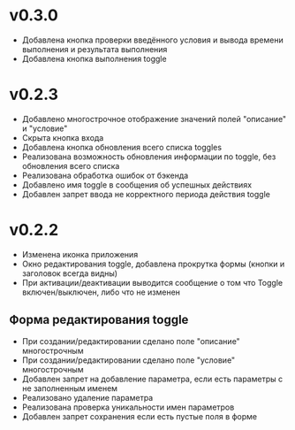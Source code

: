 # v0.3.0

* Добавлена кнопка проверки введённого условия и вывода времени выполнения и результата выполнения
* Добавлена кнопка выполнения toggle

# v0.2.3

* Добавлено многострочное отображение значений полей "описание" и "условие"
* Скрыта кнопка входа
* Добавлена кнопка обновления всего списка toggles
* Реализована возможность обновления информации по toggle, без обновления всего списка
* Реализована обработка ошибок от бэкенда
* Добавлено имя toggle в сообщения об успешных действиях 
* Добавлен запрет ввода не корректного периода действия toggle

# v0.2.2

* Изменена иконка приложения
* Окно редактирования toggle, добавлена прокрутка формы (кнопки и заголовок всегда видны)
* При активации/деактивации выводится сообщение о том что Toggle включен/выключен, либо что не изменен

## Форма редактирования toggle
* При создании/редактировании сделано поле "описание" многострочным
* При создании/редактировании сделано поле "условие" многострочным
* Добавлен запрет на добавление параметра, если есть параметры с не заполненным именем
* Реализовано удаление параметра
* Реализована проверка уникальности имен параметров
* Добавлен запрет сохранения если есть пустые поля в форме